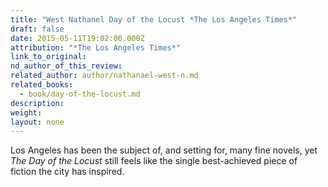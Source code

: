 ```yaml
---
title: "West Nathanel Day of the Locust *The Los Angeles Times*"
draft: false
date: 2015-05-11T19:02:00.000Z
attribution: "*The Los Angeles Times*"
link_to_original:
nd_author_of_this_review:
related_author: author/nathanael-west-n.md
related_books:
  - book/day-of-the-locust.md
description:
weight:
layout: none
---
```

Los Angeles has been the subject of, and setting for, many fine novels, yet *The Day of the Locust* still feels like the single best-achieved piece of fiction the city has inspired.

